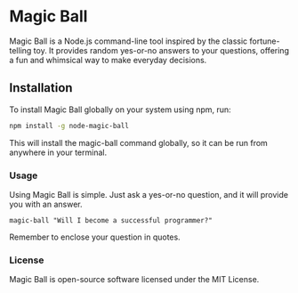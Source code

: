 # Magic Ball

Magic Ball is a Node.js command-line tool inspired by the classic fortune-telling toy. It provides random yes-or-no answers to your questions, offering a fun and whimsical way to make everyday decisions.

## Installation

To install Magic Ball globally on your system using npm, run:

```bash
npm install -g node-magic-ball
```

This will install the magic-ball command globally, so it can be run from anywhere in your terminal.

### Usage
Using Magic Ball is simple. Just ask a yes-or-no question, and it will provide you with an answer.

```
magic-ball "Will I become a successful programmer?"
```
Remember to enclose your question in quotes.

### License
Magic Ball is open-source software licensed under the MIT License.